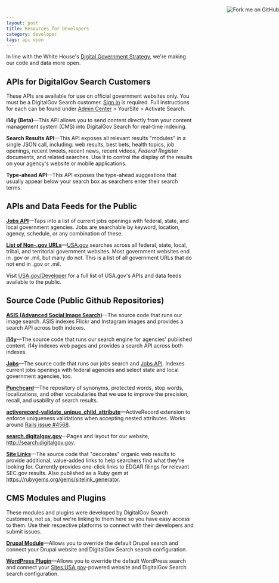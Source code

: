 ```yaml
---
layout: post
title: Resources for Developers
category: developer
tags: api open
---
```


<a href="https://github.com/GSA"><img style="position: absolute; top: 41px; right: 0; border: 0;" src="https://s3.amazonaws.com/github/ribbons/forkme_right_orange_ff7600.png" alt="Fork me on GitHub"></a>

In line with the White House's [Digital Government Strategy](http://www.whitehouse.gov/sites/default/files/omb/egov/digital-government/digital-government.html), we're making our code and data more open.

## APIs for DigitalGov Search Customers

These APIs are available for use on official government websites only. You must be a DigitalGov Search customer. [Sign in](https://search.usa.gov/sites) is required. Full instructions for each can be found under [Admin Center](https://search.usa.gov/sites/) > YourSite > Activate Search.

**i14y (Beta)**&mdash;This API allows you to send content directly from your content management system (CMS) into DigitalGov Search for real-time indexing.

**Search Results API**&mdash;This API exposes all relevant results "modules" in a single JSON call, including: web results, best bets, health topics, job openings, recent tweets, recent news, recent videos, *Federal Register* documents, and related searches. Use it to control the display of the results on your agency's website or mobile applications.

**Type-ahead API**&mdash;This API exposes the type-ahead suggestions that usually appear below your search box as searchers enter their search terms.

## APIs and Data Feeds for the Public

**[Jobs API](jobs.html)**&mdash;Taps into a list of current jobs openings with federal, state, and local government agencies. Jobs are searchable by keyword, location, agency, schedule, or any combination of these.

**[List of Non-.gov URLs](https://github.com/GSA/govt-urls)**&mdash;[USA.gov](http://www.usa.gov) searches across all federal, state, local, tribal, and territorial government websites. Most government websites end in .gov or .mil, but many do not. This is a list of all government URLs that do not end in .gov or .mil.

Visit [USA.gov/Developer](http://www.usa.gov/About/developer-resources/developers.shtml) for a full list of USA.gov's APIs and data feeds available to the public.

## Source Code (Public Github Repositories)

**[ASIS (Advanced Social Image Search)](https://github.com/GSA/asis)**&mdash;The source code that runs our image search. ASIS indexes Flickr and Instagram images and provides a search API across both indexes.

**[i14y](https://github.com/GSA/i14y)**&mdash;The source code that runs our search engine for agencies' published content. i14y indexes web pages and provides a search API across both indexes.

**[Jobs](https://github.com/GSA/jobs_api)**&mdash;The source code that runs our jobs search and [Jobs API](jobs.html). Indexes current jobs openings with federal agencies and select state and local government agencies, too.

**[Punchcard](https://github.com/GSA/punchcard)**&mdash;The repository of synonyms, protected words, stop words, localizations, and other vocabularies that we use to improve the precision, recall, and usability of search results.

**[activerecord-validate_unique_child_attribute](https://github.com/GSA/activerecord-validate_unique_child_attribute)**&mdash;ActiveRecord extension to enforce uniqueness validations when accepting nested attributes. Works around [Rails issue #4568](https://github.com/rails/rails/issues/4568).

**[search.digitalgov.gov](https://github.com/gsa/search.digitalgov.gov)**&mdash;Pages and layout for our website, <http://search.digitalgov.gov>.

**[Site Links](https://github.com/GSA/sitelink_generator)**&mdash;The source code that "decorates" organic web results to provide additional, value-added links to help searchers find what they're looking for. Currently provides one-click links to EDGAR filings for relevant SEC.gov results. Also published as a Ruby gem at <https://rubygems.org/gems/sitelink_generator>.

## CMS Modules and Plugins

These modules and plugins were developed by DigitalGov Search customers, not us, but we're linking to them here so you have easy access to them. Use their respective platforms to connect with their developers and submit issues.

**[Drupal Module](https://www.drupal.org/project/usasearch)**&mdash;Allows you to override the default Drupal search and connect your Drupal website and DigitalGov Search search configuration.

**[WordPress Plugin](https://github.com/GSA/sites-digitalgov-search)**&mdash;Allows you to override the default WordPress search and connect your [Sites.USA.gov](http://sites.usa.gov/)-powered website and DigitalGov Search search configuration.